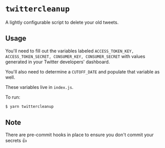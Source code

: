 # `twittercleanup`

A lightly configurable script to delete your old tweets.

## Usage

You'll need to fill out the variables labeled `ACCESS_TOKEN_KEY, ACCESS_TOKEN_SECRET, CONSUMER_KEY, CONSUMER_SECRET` with values generated in your Twitter developers' dashboard.

You'll also need to determine a `CUTOFF_DATE` and populate that variable as well.

These variables live in `index.js`.

To run:

```bash
$ yarn twittercleanup
```

## Note

There are pre-commit hooks in place to ensure you don't commit your secrets 👍